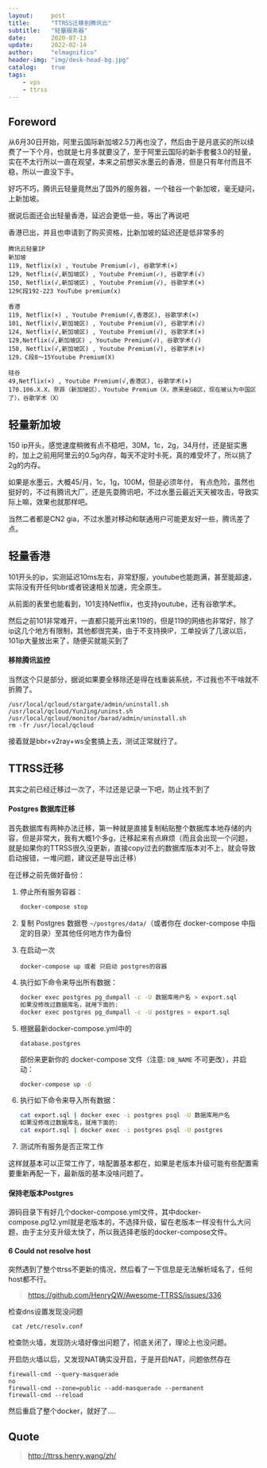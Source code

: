```yaml
---
layout:     post
title:      "TTRSS迁移到腾讯云"
subtitle:   "轻量服务器"
date:       2020-07-13
update:     2022-02-14
author:     "elmagnifico"
header-img: "img/desk-head-bg.jpg"
catalog:    true
tags:
    - vps
    - ttrss
---
```


## Foreword

从6月30日开始，阿里云国际新加坡2.5刀再也没了，然后由于是月底买的所以续费了一下个月，也就是七月多就要没了，至于阿里云国际的新手套餐3.0的轻量，实在不太行所以一直在观望，本来之前想买水墨云的香港，但是只有年付而且不稳，所以一直没下手。

好巧不巧，腾讯云轻量竟然出了国外的服务器，一个硅谷一个新加坡，毫无疑问，上新加坡。

据说后面还会出轻量香港，延迟会更低一些，等出了再说吧



香港已出，并且也申请到了购买资格，比新加坡的延迟还是低非常多的

```
腾讯云轻量IP
新加坡
119, Netflix(x) , Youtube Premium(✓), 谷歌学术(×)
129, Netflix(√,新加坡区) , Youtube Premium(✓), 谷歌学术(√)
150, Netflix(√,新加坡区) , Youtube Premium(√), 谷歌学术(×)
129C段192-223 YouTube premium(x)

香港
119, Netflix(×) , Youtube Premium(√,香港区), 谷歌学术(×)
101, Netflix(√,新加坡区) , Youtube Premium(√), 谷歌学术(√)
124, Netflix(√,新加坡区) , Youtube Premium(√), 谷歌学术(×)
129,Netflix(√,新加坡区) , Youtube Premium(√), 谷歌学术(√)
150, Netflix(√,新加坡区) , Youtube Premium(√), 谷歌学术(×)
129，C段8～15Youtube Premium(X)

硅谷
49,Netflix(×) , Youtube Premium(√,香港区), 谷歌学术(×)
170.106.X.X，奈菲（新加坡区），Youtube Premium（X，原来是GB区，现在被认为中国区了），谷歌学术（X）
```

## 轻量新加坡

150 ip开头，感觉速度稍微有点不稳吧，30M，1c，2g，34月付，还是挺实惠的，加上之前用阿里云的0.5g内存，每天不定时卡死，真的难受坏了，所以挑了2g的内存。

如果是水墨云，大概45/月，1c，1g，100M，但是必须年付， 有点危险，虽然也挺好的，不过有腾讯大厂，还是先耍腾讯吧，不过水墨云最近天天被攻击，导致实际上嘛，效果也就那样吧。

当然二者都是CN2 gia，不过水墨对移动和联通用户可能更友好一些，腾讯差了点。

## 轻量香港

101开头的ip，实测延迟10ms左右，非常舒服，youtube也能跑满，甚至能超速，实际没有开任何bbr或者锐速相关加速，完全原生。

从前面的表里也能看到，101支持Netflix，也支持youtube，还有谷歌学术。

然后之前101非常难开，一直都只能开出来119的，但是119的网络也非常好，除了ip这几个地方有限制，其他都很完美，由于不支持换IP，工单投诉了几波以后，101ip大量放出来了，随便买就能买到了

#### 移除腾讯监控

当然这个只是部分，据说如果要全移除还是得在线重装系统，不过我也不干啥就不折腾了。

```
/usr/local/qcloud/stargate/admin/uninstall.sh
/usr/local/qcloud/YunJing/uninst.sh
/usr/local/qcloud/monitor/barad/admin/uninstall.sh
rm -fr /usr/local/qcloud
```

接着就是bbr+v2ray+ws全套搞上去，测试正常就行了。

## TTRSS迁移

其实之前已经迁移过一次了，不过还是记录一下吧，防止找不到了

#### Postgres 数据库迁移

首先数据库有两种办法迁移，第一种就是直接复制粘贴整个数据库本地存储的内容，但是非常大，我有大概1个多g，迁移起来有点麻烦（而且会出现一个问题，就是如果你的TTRSS很久没更新，直接copy过去的数据库版本对不上，就会导致启动报错，一堆问题，建议还是导出迁移）

在迁移之前先做好备份：

1. 停止所有服务容器：

   ```bash
   docker-compose stop
   ```

2. 复制 Postgres 数据卷 `~/postgres/data/`（或者你在 docker-compose 中指定的目录）至其他任何地方作为备份

3. 在启动一次

   ```
   docker-compose up 或者 只启动 postgres的容器
   ```

4. 执行如下命令来导出所有数据：

   ```bash
   docker exec postgres pg_dumpall -c -U 数据库用户名 > export.sql
   如果没修改过数据库名，就用下面的:
   docker exec postgres pg_dumpall -c -U postgres > export.sql
   ```

5. 根据最新docker-compose.yml中的

   ```
   database.postgres
   ```

   部份来更新你的 docker-compose 文件（注意: `DB_NAME` 不可更改），并启动：

   ```bash
   docker-compose up -d
   ```

6. 执行如下命令来导入所有数据：

   ```bash
   cat export.sql | docker exec -i postgres psql -U 数据库用户名
   如果没修改过数据库名，就用下面的:
   cat export.sql | docker exec -i postgres psql -U postgres
   ```

7. 测试所有服务是否正常工作

这样就基本可以正常工作了，啥配置基本都在，如果是老版本升级可能有些配置需要重新再配一下，最新版的基本没啥问题了。



#### 保持老版本Postgres 

源码目录下有好几个docker-compose.yml文件，其中docker-compose.pg12.yml就是老版本的，不选择升级，留在老版本一样没有什么大问题，由于主分支升级太快了，所以我选择老版的docker-compose文件。



#### 6 Could not resolve host

突然遇到了整个ttrss不更新的情况，然后看了一下信息是无法解析域名了，任何host都不行。

> https://github.com/HenryQW/Awesome-TTRSS/issues/336

检查dns设置发现没问题

```
 cat /etc/resolv.conf 
```

检查防火墙，发现防火墙好像出问题了，彻底关闭了，理论上也没问题。

开启防火墙以后，又发现NAT确实没开启，于是开启NAT，问题依然存在

```
firewall-cmd --query-masquerade
no
firewall-cmd --zone=public --add-masquerade --permanent
firewall-cmd --reload
```

然后重启了整个docker，就好了....



## Quote

> http://ttrss.henry.wang/zh/
>

